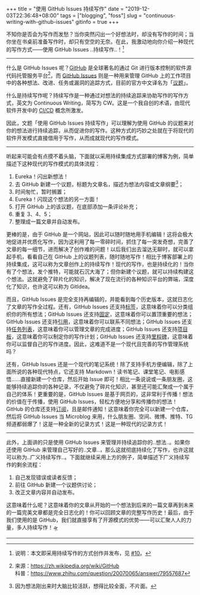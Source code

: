 +++
title = "使用 GitHub Issues 持续写作"
date = "2019-12-03T22:36:48+08:00"
tags = ["blogging", "foss"]
slug = "continuous-writing-with-github-issues"
gitinfo = true
+++

不知你是否会为写作而发愁？当你突然闪出一个好想法时，却没有写作的时间；当你坐在书桌前准备写作时，却只有空空的无奈。在此，我激动地向你介绍一种现代的写作方式——使用 GitHub Issues ..持续写作..！[^1]

---

什么是 GitHub Issues 呢？[GitHub](https://github.com/) 是全球著名的通过 Git 进行版本控制的软件源代码托管服务平台[^2]，而 [GitHub Issues](https://help.github.com/en/github/managing-your-work-on-github/about-issues) 则是一种用来管理 GitHub 上的工作项目中的各种想法、改进、任务或漏洞的追踪方式，目前的官方中文译名为「[议题](https://help.github.com/cn/github/managing-your-work-on-github/about-issues)」。

什么是持续写作呢？持续写作是一种通过对想法的持续追踪来协助写作的写作方式，英文为 Continuous Writing，简写为 CW。这是一个我自创的术语，由现代软件开发中的 [CI/CD](https://www.redhat.com/zh/topics/devops/what-is-ci-cd) 概念所激发。

因此，文题「使用 GitHub Issues 持续写作」可以理解为使用 GitHub 的议题来对你的想法进行持续追踪，从而促进你的写作。这种方式的巧妙之处就在于将现代的软件开发模式直接借用于写作，从而成就现代的写作模式。

---

听起来可能会有点摸不着头脑，下面就以采用持续集成方式部署的博客为例，简单描述下这种现代的写作模式的具体流程：

1. Eureka！闪出新想法！
2. 去 GitHub 新建一个议题，标题为文章名，描述为想法内容或文章纲要[^3]；
3. 时间匆忙，暂时搁置；
4. Eureka！闪现这个想法的另一方面！
5. 打开 GitHub 上的该议题，在底部添加一条评论补充；
6. 重复 3、4、5；
7. 整理成一篇文章并自动发布。

更棒的是，由于 GitHub 是一个网站，因此可以随时随地用手机编辑！这将会极大地促进并优质化写作，因为这利用了每一零碎时间，抓住了每一突发奇想，完善了文章的每一细节，进而解决了创作难的问题！以后我们出去溜达无聊时，就可以拿起手机，看看自己在 GitHub 上的议题列表，随时随地写作！相比于博客部署上的持续集成，这可以称为文章创作上的持续写作！现代的写作，也是持续化的！当你有了个想法，发个推特，可能就石沉大海了；但你新建个议题，就可以持续构建这个想法。这就避免了碎片化的知识，解决了现在流行的各种知识平台的弊端，深度化了知识，也许这可以称为 GitIdea。

而且，GitHub Issues 是完全支持再编辑的，并能看到每个历史版本，这就日志化了文章的写作全过程。还有，GitHub Issues 还支持[标签](https://help.github.com/cn/github/managing-your-work-on-github/about-labels)，这意味着你可以分类组织你的所有想法；GitHub Issues 还支持[固定](https://help.github.com/cn/github/managing-your-work-on-github/pinning-an-issue-to-your-repository)，这意味着你可以置顶重要的想法；GitHub Issues 还支持[引用](https://help.github.com/cn/github/writing-on-github/basic-writing-and-formatting-syntax#referencing-issues-and-pull-requests)，这意味着你可以联系不同想法；GitHub Issues 还支持[任务列表](https://help.github.com/cn/github/managing-your-work-on-github/about-task-lists)，这意味着你可以管理文章的完成进度；GitHub Issues 还支持[项目板](https://help.github.com/cn/github/managing-your-work-on-github/about-project-boards)，这意味着你可以制定你的写作计划；GitHub Issues 还支持[里程碑](https://help.github.com/cn/github/managing-your-work-on-github/about-milestones)，这意味着你可以监督自己的写作进度。因此，这难道不是一个现代且完善的写作管理系统吗？

还有，GitHub Issues 还是一个现代的笔记系统！除了支持手机方便编辑，除了上面所说的各种现代特点，它还支持 Markdown！读书笔记、课堂笔记、电影感悟……直接新建一个仓库，然后开始 Issue 即可！相比一条说说或一条朋友圈，这能够持续追踪你的各种记录，不仅避免了碎片化知识，甚至还可能汇聚成一个属于自己的体系！更重要的是，GitHub Issues 是基于网页的，这非常利于传播！想法的价值在于传播，使用 GitHub Issues，轻松方便地分享和传播你的想法！GitHub 的仓库还支持[订阅](https://help.github.com/cn/github/receiving-notifications-about-activity-on-github/watching-and-unwatching-repositories)，且是邮件通知！这意味着你完全可以新建一个仓库，然后将 GitHub Issues 当 Microblog 来用，什么朋友圈、空间、微博、推特、TG 频道都弱爆了！这是一种全新的记录方式！这是一种现代的记录方式！

---

此外，上面讲的只是使用 GitHub Issues 来管理并持续追踪你的..想法..。如果你还使用 GitHub 来管理自己写好的..文章..，那么这就彻底持续化了写作，也许这就可以称为..广义持续写作..。下面就继续采用上方的例子，简单描述下广义持续写作的剩余流程：

1. 自己发现错误或读者反馈；
2. 前往 GitHub 新建一个议题供讨论；
3. 改正文章内容并自动发布。

这意味着什么呢？这意味着你的文章从开始的一个想法到后来的一篇文章再到未来的一篇完美文章都是完全日志化的！你可以回顾文章的完整写作历史！最后，由于我们使用的是 GitHub，我们就直接享有了开源模式的优势——可以汇聚人人的力量，多人持续写作！🛸

---

[^1]: 说明：本文即采用持续写作的方式创作并发布，见 [#10](https://github.com/reuixiy/io-oi.me/issues/10)。
[^2]: 来源：https://zh.wikipedia.org/wiki/GitHub<br>科普：https://www.zhihu.com/question/20070065/answer/79557687
[^3]: 因为想法刚出来时大脑比较活跃，想得比较全面，不片面。
